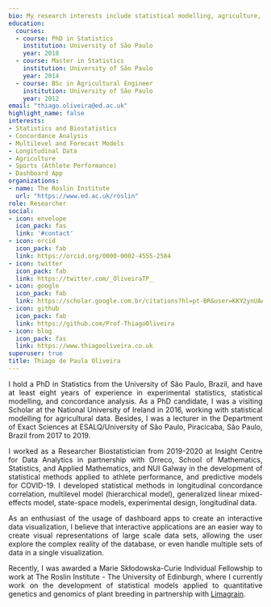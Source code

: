 ```yaml
---
bio: My research interests include statistical modelling, agriculture, genetics, and sports.
education:
  courses:
  - course: PhD in Statistics
    institution: University of São Paulo
    year: 2018
  - course: Master in Statistics
    institution: University of São Paulo
    year: 2014
  - course: BSc in Agricultural Engineer
    institution: University of São Paulo
    year: 2012
email: "thiago.oliveira@ed.ac.uk"
highlight_name: false
interests:
- Statistics and Biostatistics
- Concordance Analysis
- Multilevel and Forecast Models
- Longitudinal Data
- Agriculture
- Sports (Athlete Performance)
- Dashboard App
organizations:
- name: The Roslin Institute
  url: "https://www.ed.ac.uk/roslin"
role: Researcher
social:
- icon: envelope
  icon_pack: fas
  link: '#contact'
- icon: orcid
  icon_pack: fab
  link: https://orcid.org/0000-0002-4555-2584
- icon: twitter
  icon_pack: fab
  link: https://twitter.com/_OliveiraTP_
- icon: google
  icon_pack: fab
  link: https://scholar.google.com.br/citations?hl=pt-BR&user=KKY2ynUAAAAJ
- icon: github
  icon_pack: fab
  link: https://github.com/Prof-ThiagoOliveira
- icon: blog
  icon_pack: fas
  link: https://www.thiagooliveira.co.uk
superuser: true
title: Thiago de Paula Oliveira
---
```


<p align="justify">
I hold a PhD in Statistics from the University of São Paulo, Brazil, and have at least eight years of experience in experimental statistics, statistical modelling, and concordance analysis. As a PhD candidate, I was a visiting Scholar at the National University of Ireland in 2016, working with statistical modelling for agricultural data. Besides, I was a lecturer in the Department of Exact Sciences at ESALQ/University of São Paulo, Piracicaba, São Paulo, Brazil from 2017 to 2019.
</p>

<p align="justify">
I worked as a Researcher Biostatistician from 2019-2020 at Insight Centre for Data Analytics in partnership with Orreco, School of Mathematics, Statistics, and Applied Mathematics, and NUI Galway in the development of statistical methods applied to athlete performance, and predictive models for COVID-19. I developed statistical methods in longitudinal concordance correlation, multilevel model (hierarchical model), generalized linear mixed-effects model, state-space models, experimental design, longitudinal data. 
</p>

<p align="justify">
As an enthusiast of the usage of dashboard apps to create an interactive data visualization, I believe that interactive applications are an easier way to create visual representations of large scale data sets, allowing the user explore the complex reality of the database, or even handle multiple sets of data in a single visualization.
</p>

<p align="justify">
Recently, I was awarded a Marie Skłodowska-Curie Individual Fellowship to work at The Roslin Institute - The University of Edinburgh, where I currently work on the development of statistical models applied to quantitative genetics and genomics of plant breeding in partnership with <a href="https://www.lgseeds.co.uk/">Limagrain</a>.
</p>

